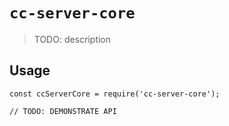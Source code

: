 # `cc-server-core`

> TODO: description

## Usage

```
const ccServerCore = require('cc-server-core');

// TODO: DEMONSTRATE API
```
